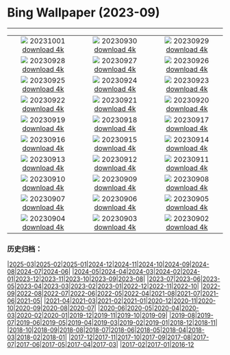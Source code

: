 # Bing Wallpaper (2023-09)
**************
| | | |
| :----: | :----: | :----: |
| ![](https://www.bing.com/th?id=OHR.NationalDay2023_ZH-CN8608297006_1920x1080.jpg) 20231001 [download 4k](https://www.bing.com/th?id=OHR.NationalDay2023_ZH-CN8608297006_UHD.jpg) | ![](https://www.bing.com/th?id=OHR.ShenandoahFoliage_ZH-CN9885452713_1920x1080.jpg) 20230930 [download 4k](https://www.bing.com/th?id=OHR.ShenandoahFoliage_ZH-CN9885452713_UHD.jpg) | ![](https://www.bing.com/th?id=OHR.GuiyangMoon_ZH-CN7497119092_1920x1080.jpg) 20230929 [download 4k](https://www.bing.com/th?id=OHR.GuiyangMoon_ZH-CN7497119092_UHD.jpg) |
| ![](https://www.bing.com/th?id=OHR.MaritimeDay_ZH-CN7073219075_1920x1080.jpg) 20230928 [download 4k](https://www.bing.com/th?id=OHR.MaritimeDay_ZH-CN7073219075_UHD.jpg) | ![](https://www.bing.com/th?id=OHR.CapriKrupp_ZH-CN6893334288_1920x1080.jpg) 20230927 [download 4k](https://www.bing.com/th?id=OHR.CapriKrupp_ZH-CN6893334288_UHD.jpg) | ![](https://www.bing.com/th?id=OHR.VeniceSkatePark_ZH-CN6295228801_1920x1080.jpg) 20230926 [download 4k](https://www.bing.com/th?id=OHR.VeniceSkatePark_ZH-CN6295228801_UHD.jpg) |
| ![](https://www.bing.com/th?id=OHR.GlacierBayOtter_ZH-CN6065209551_1920x1080.jpg) 20230925 [download 4k](https://www.bing.com/th?id=OHR.GlacierBayOtter_ZH-CN6065209551_UHD.jpg) | ![](https://www.bing.com/th?id=OHR.FraserRiverBC_ZH-CN5743867197_1920x1080.jpg) 20230924 [download 4k](https://www.bing.com/th?id=OHR.FraserRiverBC_ZH-CN5743867197_UHD.jpg) | ![](https://www.bing.com/th?id=OHR.CottonwoodCanyon_ZH-CN5293620973_1920x1080.jpg) 20230923 [download 4k](https://www.bing.com/th?id=OHR.CottonwoodCanyon_ZH-CN5293620973_UHD.jpg) |
| ![](https://www.bing.com/th?id=OHR.MarsalaSalt_ZH-CN4943158328_1920x1080.jpg) 20230922 [download 4k](https://www.bing.com/th?id=OHR.MarsalaSalt_ZH-CN4943158328_UHD.jpg) | ![](https://www.bing.com/th?id=OHR.NobelNorway_ZH-CN9824054026_1920x1080.jpg) 20230921 [download 4k](https://www.bing.com/th?id=OHR.NobelNorway_ZH-CN9824054026_UHD.jpg) | ![](https://www.bing.com/th?id=OHR.ArkadiaPark_ZH-CN9501056317_1920x1080.jpg) 20230920 [download 4k](https://www.bing.com/th?id=OHR.ArkadiaPark_ZH-CN9501056317_UHD.jpg) |
| ![](https://www.bing.com/th?id=OHR.HadriansWallUK_ZH-CN9203571422_1920x1080.jpg) 20230919 [download 4k](https://www.bing.com/th?id=OHR.HadriansWallUK_ZH-CN9203571422_UHD.jpg) | ![](https://www.bing.com/th?id=OHR.MilkyWayPortugal_ZH-CN8878883229_1920x1080.jpg) 20230918 [download 4k](https://www.bing.com/th?id=OHR.MilkyWayPortugal_ZH-CN8878883229_UHD.jpg) | ![](https://www.bing.com/th?id=OHR.CubanTody_ZH-CN8656368705_1920x1080.jpg) 20230917 [download 4k](https://www.bing.com/th?id=OHR.CubanTody_ZH-CN8656368705_UHD.jpg) |
| ![](https://www.bing.com/th?id=OHR.SplugenPass_ZH-CN8347591461_1920x1080.jpg) 20230916 [download 4k](https://www.bing.com/th?id=OHR.SplugenPass_ZH-CN8347591461_UHD.jpg) | ![](https://www.bing.com/th?id=OHR.GlenariffForest_ZH-CN7874768337_1920x1080.jpg) 20230915 [download 4k](https://www.bing.com/th?id=OHR.GlenariffForest_ZH-CN7874768337_UHD.jpg) | ![](https://www.bing.com/th?id=OHR.MongoliaHorses_ZH-CN7660582867_1920x1080.jpg) 20230914 [download 4k](https://www.bing.com/th?id=OHR.MongoliaHorses_ZH-CN7660582867_UHD.jpg) |
| ![](https://www.bing.com/th?id=OHR.HemakutaHill_ZH-CN7438439036_1920x1080.jpg) 20230913 [download 4k](https://www.bing.com/th?id=OHR.HemakutaHill_ZH-CN7438439036_UHD.jpg) | ![](https://www.bing.com/th?id=OHR.NorthSeaStairs_ZH-CN7044471948_1920x1080.jpg) 20230912 [download 4k](https://www.bing.com/th?id=OHR.NorthSeaStairs_ZH-CN7044471948_UHD.jpg) | ![](https://www.bing.com/th?id=OHR.MarathonMedoc_ZH-CN6649798028_1920x1080.jpg) 20230911 [download 4k](https://www.bing.com/th?id=OHR.MarathonMedoc_ZH-CN6649798028_UHD.jpg) |
| ![](https://www.bing.com/th?id=OHR.WalrusSvalbard_ZH-CN6343458320_1920x1080.jpg) 20230910 [download 4k](https://www.bing.com/th?id=OHR.WalrusSvalbard_ZH-CN6343458320_UHD.jpg) | ![](https://www.bing.com/th?id=OHR.AyutthayaTemple_ZH-CN5996587937_1920x1080.jpg) 20230909 [download 4k](https://www.bing.com/th?id=OHR.AyutthayaTemple_ZH-CN5996587937_UHD.jpg) | ![](https://www.bing.com/th?id=OHR.BathCircus_ZH-CN5796600786_1920x1080.jpg) 20230908 [download 4k](https://www.bing.com/th?id=OHR.BathCircus_ZH-CN5796600786_UHD.jpg) |
| ![](https://www.bing.com/th?id=OHR.CamelsAbove_ZH-CN1389810021_1920x1080.jpg) 20230907 [download 4k](https://www.bing.com/th?id=OHR.CamelsAbove_ZH-CN1389810021_UHD.jpg) | ![](https://www.bing.com/th?id=OHR.CreteHarbor_ZH-CN0937533372_1920x1080.jpg) 20230906 [download 4k](https://www.bing.com/th?id=OHR.CreteHarbor_ZH-CN0937533372_UHD.jpg) | ![](https://www.bing.com/th?id=OHR.MountSegla_ZH-CN0758615745_1920x1080.jpg) 20230905 [download 4k](https://www.bing.com/th?id=OHR.MountSegla_ZH-CN0758615745_UHD.jpg) |
| ![](https://www.bing.com/th?id=OHR.BourgesMarsh_ZH-CN0505354655_1920x1080.jpg) 20230904 [download 4k](https://www.bing.com/th?id=OHR.BourgesMarsh_ZH-CN0505354655_UHD.jpg) | ![](https://www.bing.com/th?id=OHR.ManhattanAerial_ZH-CN0036686873_1920x1080.jpg) 20230903 [download 4k](https://www.bing.com/th?id=OHR.ManhattanAerial_ZH-CN0036686873_UHD.jpg) | ![](https://www.bing.com/th?id=OHR.TinyHummer_ZH-CN9853929957_1920x1080.jpg) 20230902 [download 4k](https://www.bing.com/th?id=OHR.TinyHummer_ZH-CN9853929957_UHD.jpg) |

### 历史归档：

|[2025-03](bing/2025-03/2025-03.md)|[2025-02](bing/2025-02/2025-02.md)|[2025-01](bing/2025-01/2025-01.md)|[2024-12](bing/2024-12/2024-12.md)|[2024-11](bing/2024-11/2024-11.md)|[2024-10](bing/2024-10/2024-10.md)|[2024-09](bing/2024-09/2024-09.md)|[2024-08](bing/2024-08/2024-08.md)|[2024-07](bing/2024-07/2024-07.md)|[2024-06](bing/2024-06/2024-06.md)|
|[2024-05](bing/2024-05/2024-05.md)|[2024-04](bing/2024-04/2024-04.md)|[2024-03](bing/2024-03/2024-03.md)|[2024-02](bing/2024-02/2024-02.md)|[2024-01](bing/2024-01/2024-01.md)|[2023-12](bing/2023-12/2023-12.md)|[2023-11](bing/2023-11/2023-11.md)|[2023-10](bing/2023-10/2023-10.md)|[2023-09](bing/2023-09/2023-09.md)|[2023-08](bing/2023-08/2023-08.md)|
|[2023-07](bing/2023-07/2023-07.md)|[2023-06](bing/2023-06/2023-06.md)|[2023-05](bing/2023-05/2023-05.md)|[2023-04](bing/2023-04/2023-04.md)|[2023-03](bing/2023-03/2023-03.md)|[2023-02](bing/2023-02/2023-02.md)|[2023-01](bing/2023-01/2023-01.md)|[2022-12](bing/2022-12/2022-12.md)|[2022-11](bing/2022-11/2022-11.md)|[2022-10](bing/2022-10/2022-10.md)|
|[2022-09](bing/2022-09/2022-09.md)|[2022-08](bing/2022-08/2022-08.md)|[2022-07](bing/2022-07/2022-07.md)|[2022-06](bing/2022-06/2022-06.md)|[2022-05](bing/2022-05/2022-05.md)|[2022-04](bing/2022-04/2022-04.md)|[2021-08](bing/2021-08/2021-08.md)|[2021-07](bing/2021-07/2021-07.md)|[2021-06](bing/2021-06/2021-06.md)|[2021-05](bing/2021-05/2021-05.md)|
|[2021-04](bing/2021-04/2021-04.md)|[2021-03](bing/2021-03/2021-03.md)|[2021-02](bing/2021-02/2021-02.md)|[2021-01](bing/2021-01/2021-01.md)|[2020-12](bing/2020-12/2020-12.md)|[2020-11](bing/2020-11/2020-11.md)|[2020-10](bing/2020-10/2020-10.md)|[2020-09](bing/2020-09/2020-09.md)|[2020-08](bing/2020-08/2020-08.md)|[2020-07](bing/2020-07/2020-07.md)|
|[2020-06](bing/2020-06/2020-06.md)|[2020-05](bing/2020-05/2020-05.md)|[2020-04](bing/2020-04/2020-04.md)|[2020-03](bing/2020-03/2020-03.md)|[2020-02](bing/2020-02/2020-02.md)|[2020-01](bing/2020-01/2020-01.md)|[2019-12](bing/2019-12/2019-12.md)|[2019-11](bing/2019-11/2019-11.md)|[2019-10](bing/2019-10/2019-10.md)|[2019-09](bing/2019-09/2019-09.md)|
|[2019-08](bing/2019-08/2019-08.md)|[2019-07](bing/2019-07/2019-07.md)|[2019-06](bing/2019-06/2019-06.md)|[2019-05](bing/2019-05/2019-05.md)|[2019-04](bing/2019-04/2019-04.md)|[2019-03](bing/2019-03/2019-03.md)|[2019-02](bing/2019-02/2019-02.md)|[2019-01](bing/2019-01/2019-01.md)|[2018-12](bing/2018-12/2018-12.md)|[2018-11](bing/2018-11/2018-11.md)|
|[2018-10](bing/2018-10/2018-10.md)|[2018-09](bing/2018-09/2018-09.md)|[2018-08](bing/2018-08/2018-08.md)|[2018-07](bing/2018-07/2018-07.md)|[2018-06](bing/2018-06/2018-06.md)|[2018-05](bing/2018-05/2018-05.md)|[2018-04](bing/2018-04/2018-04.md)|[2018-03](bing/2018-03/2018-03.md)|[2018-02](bing/2018-02/2018-02.md)|[2018-01](bing/2018-01/2018-01.md)|
|[2017-12](bing/2017-12/2017-12.md)|[2017-11](bing/2017-11/2017-11.md)|[2017-10](bing/2017-10/2017-10.md)|[2017-09](bing/2017-09/2017-09.md)|[2017-08](bing/2017-08/2017-08.md)|[2017-07](bing/2017-07/2017-07.md)|[2017-06](bing/2017-06/2017-06.md)|[2017-05](bing/2017-05/2017-05.md)|[2017-04](bing/2017-04/2017-04.md)|[2017-03](bing/2017-03/2017-03.md)|
|[2017-02](bing/2017-02/2017-02.md)|[2017-01](bing/2017-01/2017-01.md)|[2016-12](bing/2016-12/2016-12.md)